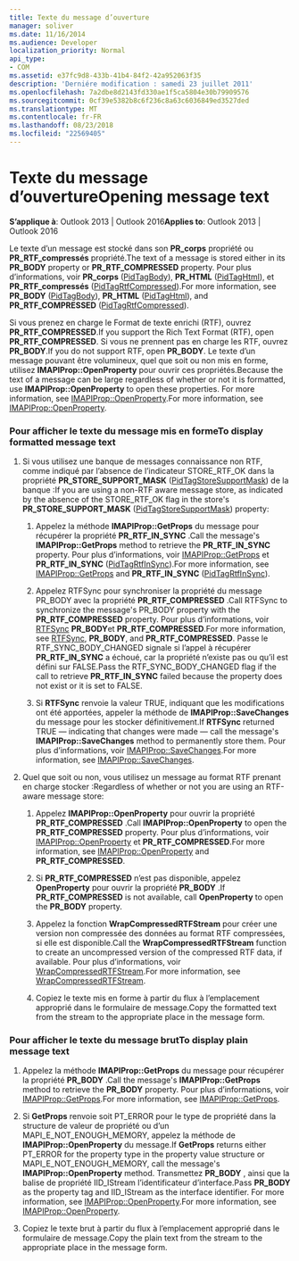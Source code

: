 ```yaml
---
title: Texte du message d’ouverture
manager: soliver
ms.date: 11/16/2014
ms.audience: Developer
localization_priority: Normal
api_type:
- COM
ms.assetid: e37fc9d8-433b-41b4-84f2-42a952063f35
description: 'Derniére modification : samedi 23 juillet 2011'
ms.openlocfilehash: 7a2dbe8d2143fd330ae1f5ca5804e30b79909576
ms.sourcegitcommit: 0cf39e5382b8c6f236c8a63c6036849ed3527ded
ms.translationtype: MT
ms.contentlocale: fr-FR
ms.lasthandoff: 08/23/2018
ms.locfileid: "22569405"
---
```

# <a name="opening-message-text"></a><span data-ttu-id="37549-103">Texte du message d’ouverture</span><span class="sxs-lookup"><span data-stu-id="37549-103">Opening message text</span></span>

<span data-ttu-id="37549-104">**S’applique à**: Outlook 2013 | Outlook 2016</span><span class="sxs-lookup"><span data-stu-id="37549-104">**Applies to**: Outlook 2013 | Outlook 2016</span></span> 
  
<span data-ttu-id="37549-105">Le texte d’un message est stocké dans son **PR\_corps** propriété ou **PR\_RTF\_compressés** propriété.</span><span class="sxs-lookup"><span data-stu-id="37549-105">The text of a message is stored either in its **PR\_BODY** property or **PR\_RTF\_COMPRESSED** property.</span></span> <span data-ttu-id="37549-106">Pour plus d’informations, voir **PR\_corps** ([PidTagBody](pidtagbody-canonical-property.md)), **PR\_HTML** ([PidTagHtml](pidtaghtml-canonical-property.md)), et **PR\_RTF\_compressés** ([PidTagRtfCompressed](pidtagrtfcompressed-canonical-property.md)).</span><span class="sxs-lookup"><span data-stu-id="37549-106">For more information, see **PR\_BODY** ([PidTagBody](pidtagbody-canonical-property.md)), **PR\_HTML** ([PidTagHtml](pidtaghtml-canonical-property.md)), and **PR\_RTF\_COMPRESSED** ([PidTagRtfCompressed](pidtagrtfcompressed-canonical-property.md)).</span></span> 

<span data-ttu-id="37549-107">Si vous prenez en charge le Format de texte enrichi (RTF), ouvrez **PR\_RTF_COMPRESSED**.</span><span class="sxs-lookup"><span data-stu-id="37549-107">If you support the Rich Text Format (RTF), open **PR\_RTF_COMPRESSED**.</span></span> <span data-ttu-id="37549-108">Si vous ne prennent pas en charge les RTF, ouvrez **PR\_BODY**.</span><span class="sxs-lookup"><span data-stu-id="37549-108">If you do not support RTF, open **PR\_BODY**.</span></span> <span data-ttu-id="37549-109">Le texte d’un message pouvant être volumineux, quel que soit ou non mis en forme, utilisez **IMAPIProp::OpenProperty** pour ouvrir ces propriétés.</span><span class="sxs-lookup"><span data-stu-id="37549-109">Because the text of a message can be large regardless of whether or not it is formatted, use **IMAPIProp::OpenProperty** to open these properties.</span></span> <span data-ttu-id="37549-110">For more information, see [IMAPIProp::OpenProperty](imapiprop-openproperty.md).</span><span class="sxs-lookup"><span data-stu-id="37549-110">For more information, see [IMAPIProp::OpenProperty](imapiprop-openproperty.md).</span></span>
  
### <a name="to-display-formatted-message-text"></a><span data-ttu-id="37549-111">Pour afficher le texte du message mis en forme</span><span class="sxs-lookup"><span data-stu-id="37549-111">To display formatted message text</span></span>
  
1. <span data-ttu-id="37549-112">Si vous utilisez une banque de messages connaissance non RTF, comme indiqué par l’absence de l’indicateur STORE_RTF_OK dans la propriété **PR_STORE_SUPPORT_MASK** ([PidTagStoreSupportMask](pidtagstoresupportmask-canonical-property.md)) de la banque :</span><span class="sxs-lookup"><span data-stu-id="37549-112">If you are using a non-RTF aware message store, as indicated by the absence of the STORE_RTF_OK flag in the store's **PR_STORE_SUPPORT_MASK** ([PidTagStoreSupportMask](pidtagstoresupportmask-canonical-property.md)) property:</span></span>
    
    1. <span data-ttu-id="37549-113">Appelez la méthode **IMAPIProp::GetProps** du message pour récupérer la propriété **PR_RTF_IN_SYNC** .</span><span class="sxs-lookup"><span data-stu-id="37549-113">Call the message's **IMAPIProp::GetProps** method to retrieve the **PR_RTF_IN_SYNC** property.</span></span> <span data-ttu-id="37549-114">Pour plus d’informations, voir [IMAPIProp::GetProps](imapiprop-getprops.md) et **PR_RTF_IN_SYNC** ([PidTagRtfInSync](pidtagrtfinsync-canonical-property.md)).</span><span class="sxs-lookup"><span data-stu-id="37549-114">For more information, see [IMAPIProp::GetProps](imapiprop-getprops.md) and **PR_RTF_IN_SYNC** ([PidTagRtfInSync](pidtagrtfinsync-canonical-property.md)).</span></span>
        
    2. <span data-ttu-id="37549-115">Appelez RTFSync pour synchroniser la propriété du message PR_BODY avec la propriété **PR_RTF_COMPRESSED** .</span><span class="sxs-lookup"><span data-stu-id="37549-115">Call RTFSync to synchronize the message's PR_BODY property with the **PR_RTF_COMPRESSED** property.</span></span> <span data-ttu-id="37549-116">Pour plus d’informations, voir [RTFSync](rtfsync.md) **PR_BODY**et **PR_RTF_COMPRESSED**.</span><span class="sxs-lookup"><span data-stu-id="37549-116">For more information, see [RTFSync](rtfsync.md), **PR_BODY**, and **PR_RTF_COMPRESSED**.</span></span> <span data-ttu-id="37549-117">Passe le RTF_SYNC_BODY_CHANGED signale si l’appel à récupérer **PR_RTF_IN_SYNC** a échoué, car la propriété n’existe pas ou qu’il est défini sur FALSE.</span><span class="sxs-lookup"><span data-stu-id="37549-117">Pass the RTF_SYNC_BODY_CHANGED flag if the call to retrieve **PR_RTF_IN_SYNC** failed because the property does not exist or it is set to FALSE.</span></span> 
        
    3. <span data-ttu-id="37549-118">Si **RTFSync** renvoie la valeur TRUE, indiquant que les modifications ont été apportées, appeler la méthode de **IMAPIProp::SaveChanges** du message pour les stocker définitivement.</span><span class="sxs-lookup"><span data-stu-id="37549-118">If **RTFSync** returned TRUE — indicating that changes were made — call the message's **IMAPIProp::SaveChanges** method to permanently store them.</span></span> <span data-ttu-id="37549-119">Pour plus d’informations, voir [IMAPIProp::SaveChanges](imapiprop-savechanges.md).</span><span class="sxs-lookup"><span data-stu-id="37549-119">For more information, see [IMAPIProp::SaveChanges](imapiprop-savechanges.md).</span></span>
    
2. <span data-ttu-id="37549-120">Quel que soit ou non, vous utilisez un message au format RTF prenant en charge stocker :</span><span class="sxs-lookup"><span data-stu-id="37549-120">Regardless of whether or not you are using an RTF-aware message store:</span></span>
    
    1. <span data-ttu-id="37549-121">Appelez **IMAPIProp::OpenProperty** pour ouvrir la propriété **PR_RTF_COMPRESSED** .</span><span class="sxs-lookup"><span data-stu-id="37549-121">Call **IMAPIProp::OpenProperty** to open the **PR_RTF_COMPRESSED** property.</span></span> <span data-ttu-id="37549-122">Pour plus d’informations, voir [IMAPIProp::OpenProperty](imapiprop-openproperty.md) et **PR_RTF_COMPRESSED**.</span><span class="sxs-lookup"><span data-stu-id="37549-122">For more information, see [IMAPIProp::OpenProperty](imapiprop-openproperty.md) and **PR_RTF_COMPRESSED**.</span></span>
        
    2. <span data-ttu-id="37549-123">Si **PR_RTF_COMPRESSED** n’est pas disponible, appelez **OpenProperty** pour ouvrir la propriété **PR_BODY** .</span><span class="sxs-lookup"><span data-stu-id="37549-123">If **PR_RTF_COMPRESSED** is not available, call **OpenProperty** to open the **PR_BODY** property.</span></span> 
        
    3. <span data-ttu-id="37549-124">Appelez la fonction **WrapCompressedRTFStream** pour créer une version non compressée des données au format RTF compressées, si elle est disponible.</span><span class="sxs-lookup"><span data-stu-id="37549-124">Call the **WrapCompressedRTFStream** function to create an uncompressed version of the compressed RTF data, if available.</span></span> <span data-ttu-id="37549-125">Pour plus d’informations, voir [WrapCompressedRTFStream](wrapcompressedrtfstream.md).</span><span class="sxs-lookup"><span data-stu-id="37549-125">For more information, see [WrapCompressedRTFStream](wrapcompressedrtfstream.md).</span></span>
        
    4. <span data-ttu-id="37549-126">Copiez le texte mis en forme à partir du flux à l’emplacement approprié dans le formulaire de message.</span><span class="sxs-lookup"><span data-stu-id="37549-126">Copy the formatted text from the stream to the appropriate place in the message form.</span></span> 
    
### <a name="to-display-plain-message-text"></a><span data-ttu-id="37549-127">Pour afficher le texte du message brut</span><span class="sxs-lookup"><span data-stu-id="37549-127">To display plain message text</span></span>
  
1. <span data-ttu-id="37549-128">Appelez la méthode **IMAPIProp::GetProps** du message pour récupérer la propriété **PR_BODY** .</span><span class="sxs-lookup"><span data-stu-id="37549-128">Call the message's **IMAPIProp::GetProps** method to retrieve the **PR_BODY** property.</span></span> <span data-ttu-id="37549-129">Pour plus d’informations, voir [IMAPIProp::GetProps](imapiprop-getprops.md).</span><span class="sxs-lookup"><span data-stu-id="37549-129">For more information, see [IMAPIProp::GetProps](imapiprop-getprops.md).</span></span>
    
2. <span data-ttu-id="37549-130">Si **GetProps** renvoie soit PT_ERROR pour le type de propriété dans la structure de valeur de propriété ou d’un MAPI_E_NOT_ENOUGH_MEMORY, appelez la méthode de **IMAPIProp::OpenProperty** du message.</span><span class="sxs-lookup"><span data-stu-id="37549-130">If **GetProps** returns either PT_ERROR for the property type in the property value structure or MAPI_E_NOT_ENOUGH_MEMORY, call the message's **IMAPIProp::OpenProperty** method.</span></span> <span data-ttu-id="37549-131">Transmettez **PR_BODY** , ainsi que la balise de propriété IID_IStream l’identificateur d’interface.</span><span class="sxs-lookup"><span data-stu-id="37549-131">Pass **PR_BODY** as the property tag and IID_IStream as the interface identifier.</span></span> <span data-ttu-id="37549-132">For more information, see [IMAPIProp::OpenProperty](imapiprop-openproperty.md).</span><span class="sxs-lookup"><span data-stu-id="37549-132">For more information, see [IMAPIProp::OpenProperty](imapiprop-openproperty.md).</span></span>
    
3. <span data-ttu-id="37549-133">Copiez le texte brut à partir du flux à l’emplacement approprié dans le formulaire de message.</span><span class="sxs-lookup"><span data-stu-id="37549-133">Copy the plain text from the stream to the appropriate place in the message form.</span></span> 
    

